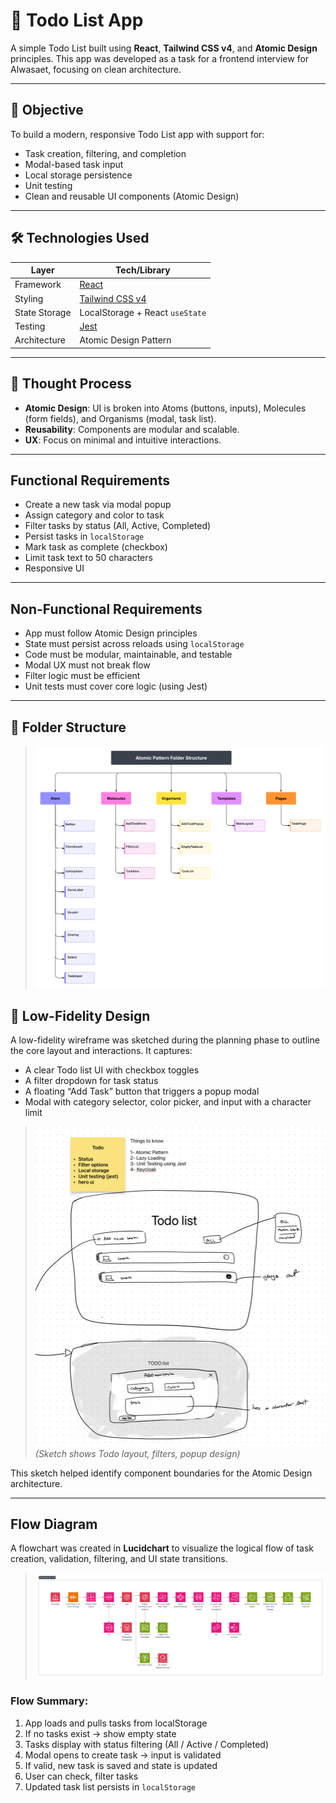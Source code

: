 # 📝 Todo List App

A simple Todo List built using **React**, **Tailwind CSS v4**, and **Atomic Design** principles. This app was developed as a task for a frontend interview for Alwasaet, focusing on clean architecture.

---

## 🚀 Objective

To build a modern, responsive Todo List app with support for:

- Task creation, filtering, and completion
- Modal-based task input
- Local storage persistence
- Unit testing
- Clean and reusable UI components (Atomic Design)

---

## 🛠 Technologies Used

| Layer         | Tech/Library                                |
| ------------- | ------------------------------------------- |
| Framework     | [React](https://reactjs.org/)               |
| Styling       | [Tailwind CSS v4](https://tailwindcss.com/) |
| State Storage | LocalStorage + React `useState`             |
| Testing       | [Jest](https://jestjs.io/)                  |
| Architecture  | Atomic Design Pattern                       |

---

## 📐 Thought Process

- **Atomic Design**: UI is broken into Atoms (buttons, inputs), Molecules (form fields), and Organisms (modal, task list).
- **Reusability**: Components are modular and scalable.
- **UX**: Focus on minimal and intuitive interactions.

---

## Functional Requirements

- Create a new task via modal popup
- Assign category and color to task
- Filter tasks by status (All, Active, Completed)
- Persist tasks in `localStorage`
- Mark task as complete (checkbox)
- Limit task text to 50 characters
- Responsive UI

---

## Non-Functional Requirements

- App must follow Atomic Design principles
- State must persist across reloads using `localStorage`
- Code must be modular, maintainable, and testable
- Modal UX must not break flow
- Filter logic must be efficient
- Unit tests must cover core logic (using Jest)

---

## 🧾 Folder Structure

> ![Folder Structure](https://github.com/NouranAlSharawneh/todoAlwasaet/blob/main/public/assets/FolderStructure.png)

## 🧾 Low-Fidelity Design

A low-fidelity wireframe was sketched during the planning phase to outline the core layout and interactions. It captures:

- A clear Todo list UI with checkbox toggles
- A filter dropdown for task status
- A floating “Add Task” button that triggers a popup modal
- Modal with category selector, color picker, and input with a character limit

> ![Low Fidelity Sketch](https://github.com/NouranAlSharawneh/todoAlwasaet/blob/main/public/assets/sketch.png)  
> _(Sketch shows Todo layout, filters, popup design)_

This sketch helped identify component boundaries for the Atomic Design architecture.

---

## Flow Diagram

A flowchart was created in **Lucidchart** to visualize the logical flow of task creation, validation, filtering, and UI state transitions.

> ![Flow Diagram](https://github.com/NouranAlSharawneh/todoAlwasaet/blob/main/public/assets/Flowchart.png)

### Flow Summary:

1. App loads and pulls tasks from localStorage
2. If no tasks exist → show empty state
3. Tasks display with status filtering (All / Active / Completed)
4. Modal opens to create task → input is validated
5. If valid, new task is saved and state is updated
6. User can check, filter tasks
7. Updated task list persists in `localStorage`
